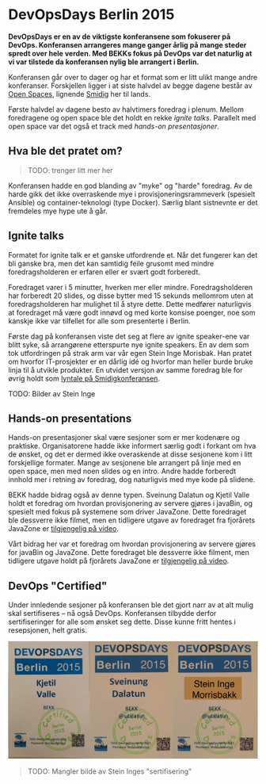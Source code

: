 DevOpsDays Berlin 2015
======================

**DevOpsDays er en av de viktigste konferansene som fokuserer på DevOps. Konferansen arrangeres mange ganger årlig på mange steder spredt over hele verden. Med BEKKs fokus på DevOps var det naturlig at vi var tilstede da konferansen nylig ble arrangert i Berlin.**

Konferansen går over to dager og har et format som er litt ulikt mange andre konferanser. Forskjellen ligger i at siste halvdel av begge dagene består av [Open Spaces](https://en.wikipedia.org/wiki/Open_Space_Technology), lignende [Smidig](http://smidig.no) her til lands.

Første halvdel av dagene besto av halvtimers foredrag i plenum. Mellom foredragene og open space ble det holdt en rekke _ignite talks_. Parallelt med open space var det også et track med _hands-on presentasjoner_. 

## Hva ble det pratet om?

> TODO: trenger litt mer her

Konferansen hadde en god blanding av "myke" og "harde" foredrag. Av de harde gikk det ikke overraskende mye i provisjoneringsrammeverk (spesielt Ansible) og container-teknologi (type Docker). Særlig blant sistnevnte er det fremdeles mye hype ute å går.

## Ignite talks

Formatet for ignite talk er et ganske utfordrende et. Når det fungerer kan det bli ganske bra, men det kan samtidig feile grusomt med mindre foredragsholderen er erfaren eller er svært godt forberedt.

Foredraget varer i 5 minutter, hverken mer eller mindre. Foredragsholderen har forberedt 20 slides, og disse bytter med 15 sekunds mellomrom uten at foredragsholderen har mulighet til å styre dette. Dette medfører naturligvis at foredraget må være godt innøvd og med korte konsise poenger, noe som kanskje ikke var tilfellet for alle som presenterte i Berlin.

Første dag på konferansen viste det seg at flere av ignite speaker-ene var blitt syke, så arrangørene etterspurte nye ignite speakers. En av dem som tok utfordringen på strak arm var vår egen Stein Inge Morisbak. Han pratet om hvorfor IT-prosjekter er en dårlig idé og hvorfor man heller burde bruke linja til å utvikle produkter. En utvidet versjon av samme foredrag ble for øvrig holdt som [lyntale på Smidigkonferansen](https://vimeo.com/145015970).

TODO: Bilder av Stein Inge

## Hands-on presentations

Hands-on presentasjoner skal være sesjoner som er mer kodenære og praktiske. Organisatorene hadde ikke informert særlig godt i forkant om hva de ønsket, og det er dermed ikke overaskende at disse sesjonene kom i litt forskjellige formater. Mange av sesjonene ble arrangert på linje med en open space, men med noen slides og en intro. Andre hadde forberedt innhold mer i retning av foredrag, dog naturligvis med mye kode på slidene.

BEKK hadde bidrag også av denne typen. Sveinung Dalatun og Kjetil Valle holdt et foredrag om hvordan provisjonering av servere gjøres i javaBin, og spesielt med fokus på systemene som driver JavaZone. Dette foredraget ble dessverre ikke filmet, men en tidligere utgave av foredraget fra fjorårets JavaZone er [tilgjengelig på video](https://vimeo.com/105861377).

Vårt bidrag her var et foredrag om hvordan provisjonering av servere gjøres for javaBin og JavaZone. Dette foredraget ble dessverre ikke filment, men tidligere utgave holdt på fjorårets JavaZone er [tilgjengelig på video](https://vimeo.com/105861377).

## DevOps "Certified"

Under innledende sesjoner på konferansen ble det gjort narr av at alt mulig skal sertifiseres – nå også DevOps. Konferansen tilbydde derfor sertifiseringer for alle som ønsket seg dette. Disse kunne fritt hentes i resepsjonen, helt gratis.

![Sertifiseringer](certs.jpg)

> TODO: Mangler bilde av Stein Inges "sertifisering"
